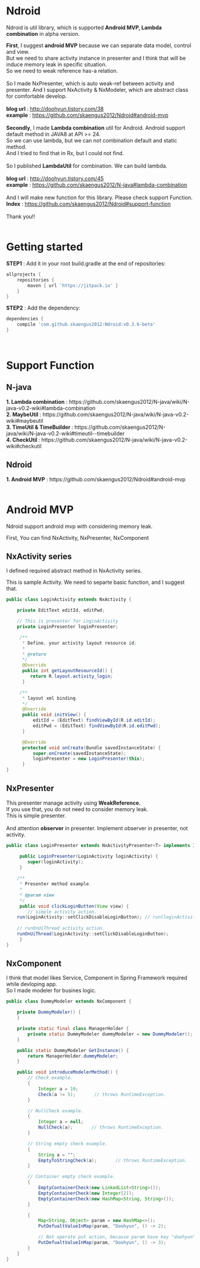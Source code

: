 # Ndroid

Ndroid is util library, which is supported <B>Android MVP, Lambda combination</B> in alpha version.

**First**, I suggest <B>android MVP</B> because we can separate data model, control and view.<br/>
But we need to share activity instance in presenter and I think that will be induce memory leak in specific situation. <br/>So we need to weak reference has-a relation. 
<br/><br/>
So I made NxPresenter, which is auto weak-ref between activity and presenter. 
And I support NxActivity & NxModeler, which are abstract class for comfortable develop.
<br/><br/>
<B>blog url</B> : http://doohyun.tistory.com/38<br/>
<B>example</B> : https://github.com/skaengus2012/Ndroid#android-mvp
<br/><br/>
**Secondly**, I made <B>Lambda combination</B> util for Android. 
Android support default method in JAVA8 at API >= 24. 
<Br/>
So we can use lambda, but we can not combination default and static method. 
<Br/>
And I tried to find that in Rx, but I could not find.
<Br/>
<Br/>
So I published <B>LambdaUtil</B> for combination. We can build lambda.
<Br/>
<Br/>
<B>blog url</B> : http://doohyun.tistory.com/45<br/>
<B>example</B> : https://github.com/skaengus2012/N-java#lambda-combination
<br/><br/>
And I will make new function for this library. Please check support Function.<br/>
<B>Index</B> : https://github.com/skaengus2012/Ndroid#support-function<br/><br/>
Thank you!!
<br/><br/>

# Getting started

<B>STEP1</B> : Add it in your root build.gradle at the end of repositories:
```gradle
allprojects {
    repositories {
        maven { url 'https://jitpack.io' }
    }
}
```

<B>STEP2</B> : Add the dependency:<br/>
```gradle
dependencies {
    compile 'com.github.skaengus2012:Ndroid:v0.3.6-beta'
}
```
<br/>

# Support Function

<H2>N-java</H2>
<B>1. Lambda combination</B> : https://github.com/skaengus2012/N-java/wiki/N-java-v0.2-wiki#lambda-combination<br/>
<B>2. MaybeUtil</B> : https://github.com/skaengus2012/N-java/wiki/N-java-v0.2-wiki#maybeutil<br/>
<B>3. TimeUtil & TimeBuilder </B> : https://github.com/skaengus2012/N-java/wiki/N-java-v0.2-wiki#timeutil--timebuilder <br/>
<B>4. CheckUtil </B> : https://github.com/skaengus2012/N-java/wiki/N-java-v0.2-wiki#checkutil <br/>

<H2>Ndroid</H2>
<B>1. Android MVP</B> : https://github.com/skaengus2012/Ndroid#android-mvp <br/><br/>

# Android MVP

Ndroid support android mvp with considering memory leak.

First, You can find NxActivity, NxPresenter, NxComponent

<H2>NxActivity series</H2>
I defined required abstract method in NxActivity series.

This is sample Activity. We need to separte basic function, and I suggest that.
```java
public class LoginActivity extends NxActivity {

    private EditText editId, editPwd;

    // This is presenter for LoginActivity
    private LoginPresenter loginPresenter;

     /**
      * Define, your activity layout resource id;
      *
      * @return
      */
      @Override
      public int getLayoutResourceId() {
         return R.layout.activity_login;
      }

     /**
      * layout xml binding.
      */
      @Override
      public void initView() {
          editId = (EditText) findViewById(R.id.editId);
          editPwd = (EditText) findViewById(R.id.editPwd);
      }

      @Override
      protected void onCreate(Bundle savedInstanceState) {
          super.onCreate(savedInstanceState);
          loginPresenter = new LoginPresenter(this);
      }
}
```
<H2>NxPresenter</H2>
This presenter manage activity using <B>WeakReference.</B><br/>
If you use that, you do not need to consider memory leak. <br/>
This is simple presenter.<br/><br/>
And attention <B>observer</B> in presenter. Implement observer in presenter, not activity.

```java
public class LoginPresenter extends NxActivityPresenter<T> implements ILoginServiceObserver {

     public LoginPresenter(LoginActivity loginActivity) {
        super(loginActivity);
     }
	
    /**
     * Presenter method example.
     *
     * @param view
     */
     public void clickLoginButton(View view) {
     	// simple activity action.
	run(LoginActivity::setClickDisableLoginButton);	// run(loginActivity -> loginActivity.setClickDisableLoginButton());
		
	// runOnUiThread activity action.
	runOnUiThread(LoginActivity::setClickDisableLoginButton);
     }
}
```
<h2>NxComponent</h2>
I think that model likes Service, Component in Spring Framework required while devloping app.<br/>
So I made modeler for busines logic.

```java
public class DummyModeler extends NxComponent {

    private DummyModeler() {
    }

    private static final class ManagerHolder {
        private static DummyModeler dummyModeler = new DummyModeler();
    }

    public static DummyModeler GetInstance() {
        return ManagerHolder.dummyModeler;
    }

    public void introduceModelerMethod() {
        // Check example.
        {
            Integer a = 10;
            Check(a != 5);       // throws RuntimeException.
        }

        // NullCheck example.
        {
            Integer a = null;
            NullCheck(a);       // throws RuntimeException.
        }

        // String empty check example.
        {
            String a = "";
            EmptyToStringCheck(a);       // throws RuntimeException.
        }

        // Container empty check example.
        {
            EmptyContainerCheck(new LinkedList<String>());                      // throws RuntimeException.
            EmptyContainerCheck(new Integer[2]);                                // throws RuntimeException.
            EmptyContainerCheck(new HashMap<String, String>());                 // throws RuntimeException.
        }

        {
            Map<String, Object> param = new HashMap<>();
            PutDefualtValueInMap(param, "Doohyun", () -> 2);

            // Not operate put action, because param have key "doohyun"
            PutDefualtValueInMap(param, "Doohyun", () -> 3);
        }
    }
}
```
